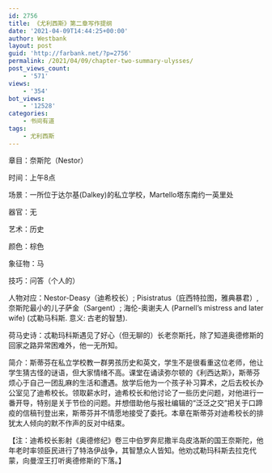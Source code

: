 ```yaml
---
id: 2756
title: 《尤利西斯》第二章写作提纲
date: '2021-04-09T14:44:25+00:00'
author: Westbank
layout: post
guid: 'http://farbank.net/?p=2756'
permalink: /2021/04/09/chapter-two-summary-ulysses/
post_views_count:
    - '571'
views:
    - '354'
bot_views:
    - '12528'
categories:
    - 书间有道
tags:
    - 尤利西斯
---
```


章目：奈斯陀（Nestor）

时间：上午8点

场景：一所位于达尔基(Dalkey)的私立学校，Martello塔东南约一英里处

器官：无

艺术：历史

颜色：棕色

象征物：马

技巧：问答（个人的）

人物对应：Nestor-Deasy（迪希校长）; Pisistratus（庇西特拉图，雅典暴君）, 奈斯陀最小的儿子萨金（Sargent）; 海伦-奥谢夫人 (Parnell’s mistress and later wife) (忒勒马科斯. 意义: 古老的智慧).

荷马史诗：忒勒玛科斯遇见了好心（但无聊的）长老奈斯托，除了知道奥德修斯的回家之路异常困难外，他一无所知。

简介：斯蒂芬在私立学校教一群男孩历史和英文，学生不是很看重这位老师，他让学生猜古怪的谜语，但大家情绪不高。课堂在诵读弥尔顿的《利西达斯》，斯蒂芬烦心于自己一团乱麻的生活和遭遇。放学后他为一个孩子补习算术，之后去校长办公室见了迪希校长。领取薪水时，迪希校长和他讨论了一些历史问题，对他进行一番开导，特别是关于节俭的问题。并想借助他与报社编辑的“泛泛之交”把关于口蹄疫的信稿刊登出来，斯蒂芬并不情愿地接受了委托。本章在斯蒂芬对迪希校长的排犹太人倾向的默不作声的反对中结束。

【注：迪希校长影射《奥德修纪》卷三中伯罗奔尼撒半岛皮洛斯的国王奈斯陀，他年老时率领臣民进行了特洛伊战争，其智慧众人皆知。他劝忒勒玛科斯去拉克代蒙，向曼涅王打听奥德修斯的下落。】